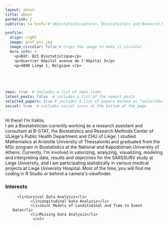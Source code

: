 ```yaml
---
layout: about
title: about
permalink: /
subtitle: <a href='#'>Biostatistician</a>. Biostatistics and Research Method Center - Public Health Department, Liège University, Belgium

profile:
  align: right
  image: prof_pic.jpg
  image_circular: false # crops the image to make it circular
  more_info: >
    <p>Bât. B23 Biostatistique</p>
    <p>Quartier Hôpital avenue de l'Hôpital 3</p>
    <p>4000 Liège 1, Belgique </p>





news: true  # includes a list of news items
latest_posts: false  # includes a list of the newest posts
selected_papers: true # includes a list of papers marked as "selected={true}"
social: true  # includes social icons at the bottom of the page
---
```


Hi there! I'm Iraklis.  
I am a Biostatistician currently working as a research assistant and consultant at B-STAT, the Biostatistics and Research Methods Center of ULiège's Public Health Department and CHU of Liège. I studied Mathematics at Aristotle University of Thessaloniki and graduated from the MSc program in Biostatistics at the National and Kapodistrian University of Athens. Currently, I'm involved in valorizing, analyzing, visualizing, modeling and interpreting data, results and objectives for the SARSSURV study at Liege University, and I am participating statistically in various medical projects at Liege University Hospital. Most of the time, you will find me coding in R Studio or behind a camera's viewfinder.


   <div class="row">
  
  <div class="col-sm-5">
    <h3>Interests</h3>
    <ul class="ul-interests">
      
      <li>Survival Data Analysis</li>
            <li>Longitudinal Data Analysis</li>
            <li>Joint Models of Londitudinal and Time to Event Data</li>
            <li>Missing Data Analysis</li>
             </ul>
  </div>
  
</div>